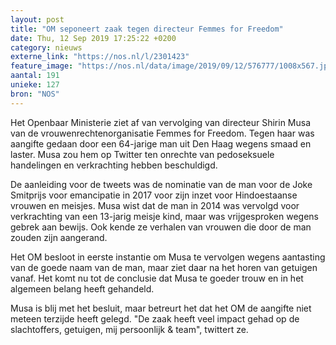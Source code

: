 ```yaml
---
layout: post
title: "OM seponeert zaak tegen directeur Femmes for Freedom"
date: Thu, 12 Sep 2019 17:25:22 +0200
category: nieuws
externe_link: "https://nos.nl/l/2301423"
feature_image: "https://nos.nl/data/image/2019/09/12/576777/1008x567.jpg"
aantal: 191
unieke: 127
bron: "NOS"
---
```


<p>Het Openbaar Ministerie ziet af van vervolging van directeur Shirin Musa van de vrouwenrechtenorganisatie Femmes for Freedom. Tegen haar was aangifte gedaan door een 64-jarige man uit Den Haag wegens smaad en laster. Musa zou hem op Twitter ten onrechte van pedoseksuele handelingen en verkrachting hebben beschuldigd.</p>
<p>De aanleiding voor de tweets was de nominatie van de man voor de Joke Smitprijs voor emancipatie in 2017 voor zijn inzet voor Hindoestaanse vrouwen en meisjes. Musa wist dat de man in 2014 was vervolgd voor verkrachting van een 13-jarig meisje kind, maar was vrijgesproken wegens gebrek aan bewijs. Ook kende ze verhalen van vrouwen die door de man zouden zijn aangerand.</p>
<p>Het OM besloot in eerste instantie om Musa te vervolgen wegens aantasting van de goede naam van de man, maar ziet daar na het horen van getuigen vanaf. Het komt nu tot de conclusie dat Musa te goeder trouw en in het algemeen belang heeft gehandeld.</p>
<p>Musa is blij met het besluit, maar betreurt het dat het OM de aangifte niet meteen terzijde heeft gelegd. "De zaak heeft veel impact gehad op de slachtoffers, getuigen, mij persoonlijk &amp; team", twittert ze.</p>
